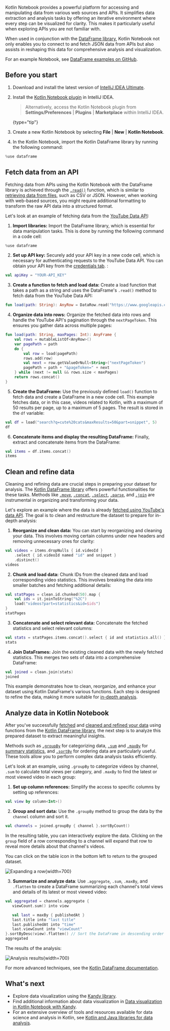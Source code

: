 [//]: # (title: Retrieve data from web sources and APIs)

Kotlin Notebook provides a powerful platform for accessing and manipulating data from various web sources and APIs.
It simplifies data extraction and analysis tasks by offering an iterative environment where every step can be visualized 
for clarity. This makes it particularly useful when exploring APIs you are not familiar with.

When used in conjunction with the [DataFrame library](https://kotlin.github.io/dataframe/gettingstarted.html), Kotlin Notebook not only enables you to connect to and fetch 
JSON data from APIs but also assists in reshaping this data for comprehensive analysis and visualization.

For an example Notebook, see [DataFrame examples on GitHub](https://github.com/Kotlin/dataframe/blob/master/examples/notebooks/youtube/Youtube.ipynb).

## Before you start

1. Download and install the latest version of [IntelliJ IDEA Ultimate](https://www.jetbrains.com/idea/download/?section=mac).
2. Install the [Kotlin Notebook plugin](https://plugins.jetbrains.com/plugin/16340-kotlin-notebook) in IntelliJ IDEA.

   > Alternatively, access the Kotlin Notebook plugin from **Settings/Preferences** | **Plugins** | **Marketplace** within IntelliJ IDEA.
   >
   {type="tip"}

3. Create a new Kotlin Notebook by selecting **File** | **New** | **Kotlin Notebook**.
4. In the Kotlin Notebook, import the Kotlin DataFrame library by running the following command:

```kotlin
%use dataframe
```

## Fetch data from an API

Fetching data from APIs using the Kotlin Notebook with the DataFrame library is achieved through the [`.read()`](https://kotlin.github.io/dataframe/read.html) 
function, which is similar to [retrieving data from files](data-analysis-work-with-data-sources.md#retrieve-data-from-a-file), such as CSV or JSON.
However, when working with web-based sources, you might require additional formatting to transform the raw API data into 
a structured format.

Let's look at an example of fetching data from the [YouTube Data API](https://console.cloud.google.com/apis/library/youtube.googleapis.com):

1. **Import libraries:** Import the DataFrame library, which is essential for data manipulation tasks.
This is done by running the following command in a code cell:

```kotlin
%use dataframe
```

2. **Set up API key:** Securely add your API key in a new code cell, which is necessary for authenticating requests to the YouTube Data API. 
You can obtain your API key from the [credentials tab](https://console.cloud.google.com/apis/credentials). :

```kotlin
val apiKey = "YOUR-API_KEY"
```

3. **Create a function to fetch and load data:** Create a load function that takes a path as a string and uses the DataFrame's `.read()` method to fetch data from the YouTube Data API:

```kotlin
fun load(path: String): AnyRow = DataRow.read("https://www.googleapis.com/youtube/v3/$path&key=$apiKey")
```

4. **Organize data into rows:** Organize the fetched data into rows and handle the YouTube API's pagination through the `nextPageToken`. 
This ensures you gather data across multiple pages:

```kotlin
fun load(path: String, maxPages: Int): AnyFrame {
    val rows = mutableListOf<AnyRow>()
    var pagePath = path
    do {
        val row = load(pagePath)
        rows.add(row)
        val next = row.getValueOrNull<String>("nextPageToken")
        pagePath = path + "&pageToken=" + next
    } while (next != null && rows.size < maxPages)
    return rows.concat()
}
```

5. **Create the DataFrame:** Use the previously defined `load()` function to fetch data and create a DataFrame in a new code cell. 
This example fetches data, or in this case, videos related to Kotlin, with a maximum of 50 results per page, up to a maximum of 5 pages. 
The result is stored in the `df` variable:

```kotlin
val df = load("search?q=cute%20cats&maxResults=50&part=snippet", 5)
df
```

6. **Concatenate items and display the resulting DataFrame:** Finally, extract and concatenate items from the DataFrame:

```kotlin
val items = df.items.concat()
items
```

## Clean and refine data

Cleaning and refining data are crucial steps in preparing your dataset for analysis. The [Kotlin DataFrame library](https://kotlin.github.io/dataframe/gettingstarted.html) 
offers powerful functionalities for these tasks. Methods like [`.move`](https://kotlin.github.io/dataframe/move.html), 
[`.concat`](https://kotlin.github.io/dataframe/concatdf.html), [`.select`](https://kotlin.github.io/dataframe/select.html), 
[`.parse`](https://kotlin.github.io/dataframe/parse.html), and [`.join`](https://kotlin.github.io/dataframe/join.html) 
are instrumental in organizing and transforming your data. 

Let's explore an example where the data is already [fetched using YouTube's data API](#fetch-data-from-an-api).
The goal is to clean and restructure the dataset to prepare for in-depth analysis:

1. **Reorganize and clean data:**
You can start by reorganizing and cleaning your data. This involves moving certain columns under new headers and removing 
unnecessary ones for clarity:

```kotlin
val videos = items.dropNulls { id.videoId }
    .select { id.videoId named "id" and snippet }
    .distinct()
videos
```

2. **Chunk and load data:**
Chunk IDs from the cleaned data and load corresponding video statistics. This involves breaking the data into smaller 
batches and fetching additional details:

```kotlin
val statPages = clean.id.chunked(50).map {
    val ids = it.joinToString("%2C")
    load("videos?part=statistics&id=$ids")
}
statPages
```

3. **Concatenate and select relevant data:**
Concatenate the fetched statistics and select relevant columns:

```kotlin
val stats = statPages.items.concat().select { id and statistics.all() }.parse()
stats
```

4. **Join DataFrames:**
Join the existing cleaned data with the newly fetched statistics. This merges two sets of data into a comprehensive DataFrame:

```kotlin
val joined = clean.join(stats)
joined
```

This example demonstrates how to clean, reorganize, and enhance your dataset using Kotlin DataFrame's various functions. 
Each step is designed to refine the data, making it more suitable for [in-depth analysis](#analyze-data-in-kotlin-notebook).

## Analyze data in Kotlin Notebook

After you've successfully [fetched](#fetch-data-from-an-api) and [cleaned and refined your data](#clean-and-refine-data) 
using functions from the [Kotlin DataFrame library](https://kotlin.github.io/dataframe/gettingstarted.html), the next step 
is to analyze this prepared dataset to extract meaningful insights.

Methods such as [`.groupBy`](https://kotlin.github.io/dataframe/groupby.html) for categorizing data, 
[`.sum`](https://kotlin.github.io/dataframe/sum.html) and [`.maxBy`](https://kotlin.github.io/dataframe/maxby.html) for 
[summary statistics](https://kotlin.github.io/dataframe/summarystatistics.html), and [`.sortBy`](https://kotlin.github.io/dataframe/sortby.html) for ordering data are particularly useful. 
These tools allow you to perform complex data analysis tasks efficiently. 

Let's look at an example, using `.groupBy` to categorize videos by channel, `.sum` to calculate total views per category, 
and `.maxBy` to find the latest or most viewed video in each group:

1. **Set up column references:** Simplify the access to specific columns by setting up references:

```kotlin
val view by column<Int>()
```

2. **Group and sort data:** Use the `.groupBy` method to group the data by the `channel` column and sort it. 

```kotlin
val channels = joined.groupBy { channel }.sortByCount()
```

In the resulting table, you can interactively explore the data. Clicking on the `group` field 
of a row corresponding to a channel will expand that row to reveal more details about that channel's videos.

You can click on the table icon in the bottom left to return to the grouped dataset.

![Expanding a row](results-of-expanding-group-data-analysis.png){width=700}

3. **Summarize and analyze data**: Use `.aggregate`, `.sum`, `.maxBy`, and `.flatten` to create a DataFrame summarizing each 
channel's total views and details of its latest or most viewed video:

```kotlin
val aggregated = channels.aggregate {
   viewCount.sum() into view

   val last = maxBy { publishedAt }
   last.title into "last title"
   last.publishedAt into "time"
   last.viewCount into "viewCount"
}.sortByDesc(view).flatten() // Sort the DataFrame in descending order by view count and transform it into a flat structure.
aggregated
```

The results of the analysis:

![Analysis results](kotlin-analysis.png){width=700}

For more advanced techniques, see the [Kotlin DataFrame documentation](https://kotlin.github.io/dataframe/gettingstarted.html).

## What's next

* Explore data visualization using the [Kandy library](https://kotlin.github.io/kandy/examples.html).
* Find additional information about data visualization in [Data visualization in Kotlin Notebook with Kandy](data-analysis-visualization.md).
* For an extensive overview of tools and resources available for data science and analysis in Kotlin, see [Kotlin and Java libraries for data analysis](data-science-libraries.md).